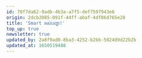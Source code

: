 ```yaml
---
id: 70f7da62-9adb-4b3a-a7f5-def7597943e6
origin: 2dcb2085-091f-44ff-abaf-4df86d765e28
title: 'Smart អស់បញ្ហា!'
top_up: true
newsletter: true
updated_by: 2a8f9ad0-8ba3-4252-b2bb-5024d9d22b2b
updated_at: 1650519488
---
```

